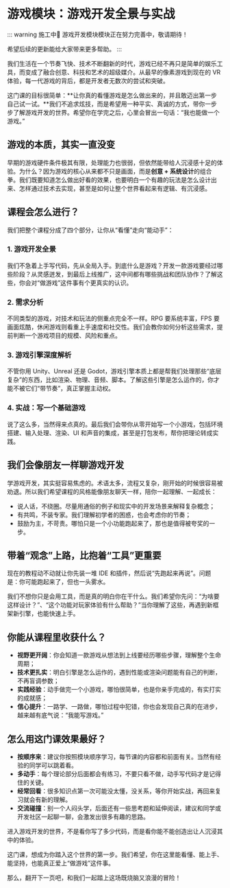 # 游戏模块：游戏开发全景与实战

::: warning 施工中🚧 游戏开发模块模块正在努力完善中，敬请期待！

希望后续的更新能给大家带来更多帮助。
:::

我们生活在一个节奏飞快、技术不断翻新的时代，游戏已经不再只是简单的娱乐工具，而变成了融合创意、科技和艺术的超级媒介。从最早的像素游戏到现在的 VR 体验，每一代游戏的背后，都是开发者无数次的尝试和突破。

这门课的目标很简单：**让你真的看懂游戏是怎么做出来的，并且敢迈出第一步自己试一试。**我们不追求炫技，而是希望用一种平实、真诚的方式，带你一步步了解游戏开发的世界。希望你在学完之后，心里会冒出一句话：“我也能做一个游戏。”

## 游戏的本质，其实一直没变

早期的游戏硬件条件极其有限，处理能力也很弱，但依然能带给人沉浸感十足的体验。为什么？因为游戏的核心从来都不只是画面，而是**创意 + 系统设计**的组合拳。我们既要知道怎么做出好看的效果，也要明白一个有趣的玩法是怎么设计出来、怎样通过技术去实现，甚至是如何让整个世界看起来有逻辑、有沉浸感。

## 课程会怎么进行？

我们把整个课程分成了四个部分，让你从“看懂”走向“能动手”：

### 1. 游戏开发全景

我们不急着上手写代码，先从全局入手。到底什么是游戏？开发一款游戏要经过哪些阶段？从灵感迸发，到最后上线推广，这中间都有哪些挑战和团队协作？了解这些，你会对“做游戏”这件事有个更真实的认识。

### 2. 需求分析

不同类型的游戏，对技术和玩法的侧重点完全不一样。RPG 要系统丰富，FPS 要画面炫酷，休闲游戏则看重上手速度和社交性。我们会教你如何分析这些需求，提前判断一个游戏项目的规模、风险和重点。

### 3. 游戏引擎深度解析

不管你用 Unity、Unreal 还是 Godot，游戏引擎本质上都是帮我们处理那些“底层复杂”的东西，比如渲染、物理、音频、脚本。了解这些引擎是怎么运作的，你才能不被它们“带节奏”，真正掌握主动权。

### 4. 实战：写一个基础游戏

说了这么多，当然得来点真的。最后我们会带你从零开始写一个小游戏，包括环境搭建、输入处理、渲染、UI 和声音的集成，甚至是打包发布，帮你把理论转成实践。

## 我们会像朋友一样聊游戏开发

学游戏开发，其实挺容易焦虑的。术语太多，流程又复杂，刚开始的时候很容易被劝退。所以我们希望课程的风格能像朋友聊天一样，陪你一起理解、一起成长：

* 说人话，不绕圈。尽量用通俗的例子和现实中的开发场景来解释复杂概念；
* 有共鸣，不装专家。我们理解初学者的困惑，也会考虑你的节奏；
* 鼓励为主，不苛责。哪怕只是一个小功能跑起来了，那也是值得被夸奖的一步。

## 带着“观念”上路，比抱着“工具”更重要

现在的教程动不动就让你先装一堆 IDE 和插件，然后说“先跑起来再说”。问题是：你可能跑起来了，但也一头雾水。

我们不想你只是会用工具，而是真的明白你在干什么。我们希望你先问：“为啥要这样设计？”、“这个功能对玩家体验有什么帮助？”当你理解了这些，再遇到新框架新引擎，也能快速上手。

## 你能从课程里收获什么？

* **视野更开阔**：你会知道一款游戏从想法到上线要经历哪些步骤，理解整个生命周期；
* **技术更扎实**：明白引擎是怎么运作的，遇到性能或渲染问题能有自己的判断，不再盲调参数；
* **实践经验**：动手做完一个小游戏，哪怕很简单，也是你亲手完成的，有实打实的成就感；
* **信心提升**：一路学、一路做，哪怕过程中犯错，你也会发现自己真的在进步，越来越有底气说：“我能写游戏。”


## 怎么用这门课效果最好？

* **按顺序来**：建议你按照模块顺序学习，每节课的内容都和前面有关。当然有经验的同学可以跳着看。
* **多动手**：每个理论部分后面都会有练习，不要只看不做，动手写代码才是记得住的关键。
* **经常回看**：很多知识点第一次可能没太懂，没关系，等你开始实战，再回来复习就会有新的理解。
* **交流碰撞**：别一个人闷头学，后面还有一些思考题和延伸阅读，建议和同学或开发社区一起聊一聊，会激发出很多有趣的思路。

进入游戏开发的世界，不是看你写了多少代码，而是看你能不能创造出让人沉浸其中的体验。

这门课，想成为你踏入这个世界的第一步。我们希望，你在这里能看懂、能上手、能坚持，也能真正爱上“做游戏”这件事。

那么，翻开下一页吧，和我们一起踏上这场既烧脑又浪漫的冒险！
